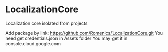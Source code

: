 # LocalizationCore
Localization core isolated from projects

Add package by link:
https://github.com/Romenics/LocalizationCore.git
You need get credentials.json in Assets folder
You may get it in console.cloud.google.com